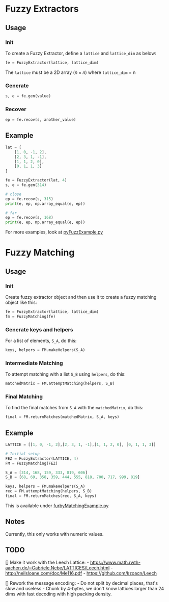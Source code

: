 # Fuzzy Extractors

## Usage

### Init

To create a Fuzzy Extractor, define a ```lattice``` and ```lattice_dim``` as below: 
```py
fe = FuzzyExtractor(lattice, lattice_dim)
```
The ```lattice``` must be a 2D array ($n \times n$) where ```lattice_dim``` = n

### Generate

```py
s, e = fe.gen(value)
```

### Recover

```py
ep = fe.recov(s, another_value)
```

## Example

```py
lat = [
    [1, 0, -1, 2],
    [2, 3, 1, -1],
    [1, 1, 2, 0], 
    [0, 1, 1, 3]
]

fe = FuzzyExtractor(lat, 4)
s, e = fe.gen(314)

# close
ep = fe.recov(s, 315)
print(e, ep, np.array_equal(e, ep))

# far
ep = fe.recov(s, 168)
print(e, ep, np.array_equal(e, ep))
```

For more examples, look at [pyFuzzExample.py](https://github.com/spaceybread/crispy-fiesta/blob/main/pyFuzzExample.py)

# Fuzzy Matching

## Usage

### Init

Create fuzzy extractor object and then use it to create a fuzzy matching object like this: 
```py
fe = FuzzyExtractor(lattice, lattice_dim)
fm = FuzzyMatching(fe)
```

### Generate keys and helpers

For a list of elements, ```S_A```, do this: 
```py
keys, helpers = FM.makeHelpers(S_A)
```

### Intermediate Matching

To attempt matching with a list ```S_B``` using ```helpers```, do this: 
```py
matchedMatrix = FM.attemptMatching(helpers, S_B)
```

### Final Matching

To find the final matches from ```S_A``` with the ```matchedMatrix```, do this: 
```py
final = FM.returnMatches(matchedMatrix, S_A, keys)
```
## Example

```py
LATTICE = [[1, 0, -1, 2],[2, 3, 1, -1],[1, 1, 2, 0], [0, 1, 1, 3]]

# Initial setup 
FEZ = FuzzyExtractor(LATTICE, 4)
FM = FuzzyMatching(FEZ)

S_A = [314, 168, 159, 333, 819, 606]
S_B = [68, 69, 358, 359, 444, 555, 818, 700, 717, 999, 819]

keys, helpers = FM.makeHelpers(S_A)
rec = FM.attemptMatching(helpers, S_B)
final = FM.returnMatches(rec, S_A, keys)
```
This is available under [furbyMatchingExample.py](https://github.com/spaceybread/crispy-fiesta/blob/main/furbyMatchingExample.py)

## Notes

Currently, this only works with numeric values. 

## TODO 

[] Make it work with the Leech Lattice: 
    - https://www.math.rwth-aachen.de/~Gabriele.Nebe/LATTICES/Leech.html
    - http://neilsloane.com/doc/Me116.pdf
    - https://github.com/kzoacn/Leech

[] Rework the message encoding: 
    - Do not split by decimal places, that's slow and useless
    - Chunk by 4-bytes, we don't know lattices larger than 24 dims with fast decoding with high packing density. 